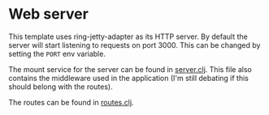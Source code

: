 # Web server

This template uses ring-jetty-adapter as its HTTP server.
By default the server will start listening to requests on port 3000. This can be changed by setting the `PORT` env variable.

The mount service for the server can be found in [server.clj](src/psql_server/server.clj).
This file also contains the middleware used in the application (I'm still debating if this should belong with the routes).

The routes can be found in [routes.clj](src/psql_server/routes.clj).
